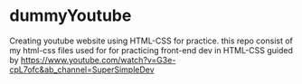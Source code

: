 # dummyYoutube
Creating youtube website using HTML-CSS for practice.
this repo consist of my html-css files used for for practicing front-end dev in HTML-CSS
guided by https://www.youtube.com/watch?v=G3e-cpL7ofc&ab_channel=SuperSimpleDev
